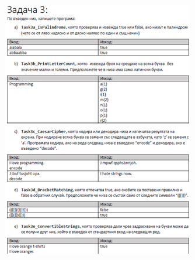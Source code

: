 ![](https://github.com/Aftohtont/Swift-Home-Work/blob/master/Java/Introduction_01/Introduction/04arrays_string/task03/array3.PNG)
